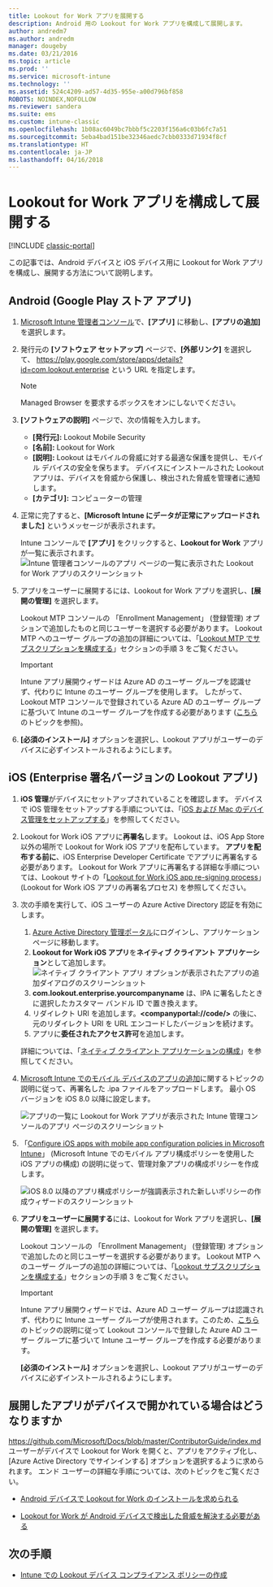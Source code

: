 ```yaml
---
title: Lookout for Work アプリを展開する
description: Android 用の Lookout for Work アプリを構成して展開します。
author: andredm7
ms.author: andredm
manager: dougeby
ms.date: 03/21/2016
ms.topic: article
ms.prod: ''
ms.service: microsoft-intune
ms.technology: ''
ms.assetid: 524c4209-ad57-4d35-955e-a00d796bf858
ROBOTS: NOINDEX,NOFOLLOW
ms.reviewer: sandera
ms.suite: ems
ms.custom: intune-classic
ms.openlocfilehash: 1b08ac6049bc7bbbf5c2203f156a6c03b6fc7a51
ms.sourcegitcommit: 5eba4bad151be32346aedc7cbb0333d71934f8cf
ms.translationtype: HT
ms.contentlocale: ja-JP
ms.lasthandoff: 04/16/2018
---
```

# <a name="configure-and-deploy-lookout-for-work-app"></a>Lookout for Work アプリを構成して展開する

[!INCLUDE [classic-portal](../includes/classic-portal.md)]

この記事では、Android デバイスと iOS デバイス用に Lookout for Work アプリを構成し、展開する方法について説明します。

## <a name="android-google-play-store-app"></a>Android (Google Play ストア アプリ)

1. [Microsoft Intune 管理者コンソール](https://manage.microsoft.com)で、**[アプリ]** に移動し、**[アプリの追加]** を選択します。
2. 発行元の **[ソフトウェア セットアップ]** ページで、**[外部リンク]** を選択して、 https://play.google.com/store/apps/details?id=com.lookout.enterprise という URL を指定します。
   >[!NOTE]
   >Managed Browser を要求するボックスをオンにしないでください。

3. **[ソフトウェアの説明]** ページで、次の情報を入力します。
   * **[発行元]:** Lookout Mobile Security
   * **[名前]:**   Lookout for Work
   * **[説明]:**  Lookout はモバイルの脅威に対する最適な保護を提供し、モバイル デバイスの安全を保ちます。 デバイスにインストールされた Lookout アプリは、デバイスを脅威から保護し、検出された脅威を管理者に通知します。
   * **[カテゴリ]:** コンピューターの管理

4. 正常に完了すると、**[Microsoft Intune にデータが正常にアップロードされました]** というメッセージが表示されます。

   Intune コンソールで **[アプリ]** をクリックすると、**Lookout for Work** アプリが一覧に表示されます。![Intune 管理者コンソールのアプリ ページの一覧に表示された Lookout for Work アプリのスクリーンショット](../media/mtp/lookout-app-listed-intune-console.png)

5. アプリをユーザーに展開するには、Lookout for Work アプリを選択し、**[展開の管理]** を選択します。

   Lookout MTP コンソールの 「Enrollment Management」 (登録管理) オプションで追加したものと同じユーザーを選択する必要があります。  Lookout MTP へのユーザー グループの追加の詳細については、「[Lookout MTP でサブスクリプションを構成する](configure-deploy-lookout-for-work-app.md)」セクションの手順 3 をご覧ください。

   >[!IMPORTANT]
   > Intune アプリ展開ウィザードは Azure AD のユーザー グループを認識せず、代わりに Intune のユーザー グループを使用します。 したがって、Lookout MTP コンソールで登録されている Azure AD のユーザー グループに基づいて Intune のユーザー グループを作成する必要があります ([こちら](plan-your-user-and-device-groups.md)のトピックを参照)。

6. **[必須のインストール]** オプションを選択し、Lookout アプリがユーザーのデバイスに必ずインストールされるようにします。

## <a name="ios-enterprise-signed-version-of-lookout-app"></a>iOS (Enterprise 署名バージョンの Lookout アプリ)

1. **iOS 管理**がデバイスにセットアップされていることを確認します。 デバイスで iOS 管理をセットアップする手順については、「[iOS および Mac のデバイス管理をセットアップする](set-up-ios-and-mac-management-with-microsoft-intune.md)」を参照してください。

2. Lookout for Work iOS アプリに**再署名**します。 Lookout は、iOS App Store 以外の場所で Lookout for Work iOS アプリを配布しています。 **アプリを配布する前に**、iOS Enterprise Developer Certificate でアプリに再署名する必要があります。 Lookout for Work アプリに再署名する詳細な手順については、Lookout サイトの「[Lookout for Work iOS app re-signing process](https://personal.support.lookout.com/hc/articles/114094038714)」(Lookout for Work iOS アプリの再署名プロセス) を参照してください。

3. 次の手順を実行して、iOS ユーザーの Azure Active Directory 認証を有効にします。
   1.  [Azure Active Directory 管理ポータル](https://manage.windowsazure.com)にログインし、アプリケーション ページに移動します。
   2.  **Lookout for Work iOS アプリ**を**ネイティブ クライアント アプリケーション**として追加します。
   ![ネイティブ クライアント アプリ オプションが表示されたアプリの追加ダイアログのスクリーンショット](../media/mtp/aad-add-app.png)
   3. **com.lookout.enterprise.yourcompanyname** は、IPA に署名したときに選択したカスタマー バンドル ID で置き換えます。
   4.  リダイレクト URI を追加します。**&lt;companyportal://code/>** の後に、元のリダイレクト URI を URL エンコードしたバージョンを続けます。
   5.  アプリに**委任されたアクセス許可**を追加します。

   詳細については、「[ネイティブ クライアント アプリケーションの構成](https://azure.microsoft.com/documentation/articles/app-service-mobile-how-to-configure-active-directory-authentication/#optional-configure-a-native-client-application)」を参照してください。

4. [Microsoft Intune でのモバイル デバイスのアプリの追加](/intune-classic/deploy-use/add-apps-for-mobile-devices-in-microsoft-intune)に関するトピックの説明に従って、再署名した .ipa ファイルをアップロードします。 最小 OS バージョンを iOS 8.0 以降に設定します。

   ![アプリの一覧に Lookout for Work アプリが表示された Intune 管理コンソールのアプリ ページのスクリーンショット](../media/mtp/ios-app-uploaded-intune.png)

5. 「[Configure iOS apps with mobile app configuration policies in Microsoft Intune](/intune-classic/deploy-use/configure-ios-apps-with-mobile-app-configuration-policies-in-microsoft-intune)」 (Microsoft Intune でのモバイル アプリ構成ポリシーを使用した iOS アプリの構成) の説明に従って、管理対象アプリの構成ポリシーを作成します。

   ![iOS 8.0 以降のアプリ構成ポリシーが強調表示された新しいポリシーの作成ウィザードのスクリーンショット](../media/mtp/ios-app-config.png)

6. **アプリをユーザーに展開する**には、Lookout for Work アプリを選択し、**[展開の管理]** を選択します。

   Lookout コンソールの 「Enrollment Management」 (登録管理) オプションで追加したのと同じユーザーを選択する必要があります。  Lookout MTP へのユーザー グループの追加の詳細については、「[Lookout サブスクリプションを構成する](https://docs.microsoft.com/sccm/protect/deploy-use/configure-and-deploy-lookout-for-work-apps)」セクションの手順 3 をご覧ください。

   >[!IMPORTANT]
   > Intune アプリ展開ウィザードでは、Azure AD ユーザー グループは認識されず、代わりに Intune ユーザー グループが使用されます。このため、[こちら](plan-your-user-and-device-groups.md)のトピックの説明に従って Lookout コンソールで登録した Azure AD ユーザー グループに基づいて Intune ユーザー グループを作成する必要があります。

   **[必須のインストール]** オプションを選択し、Lookout アプリがユーザーのデバイスに必ずインストールされるようにします。

## <a name="what-happens-when-the-deployed-app-is-opened-on-the-device"></a>展開したアプリがデバイスで開かれている場合はどうなりますか
https://github.com/Microsoft/Docs/blob/master/ContributorGuide/index.md ユーザーがデバイスで Lookout for Work を開くと、アプリをアクティブ化し、[Azure Active Directory でサインインする] オプションを選択するように求められます。 エンド ユーザーの詳細な手順については、次のトピックをご覧ください。

* [Android デバイスで Lookout for Work のインストールを求められる](https://docs.microsoft.com/intune-user-help/you-are-prompted-to-install-lookout-for-work-android)

* [Lookout for Work が Android デバイスで検出した脅威を解決する必要がある](https://docs.microsoft.com/intune-user-help/you-need-to-resolve-a-threat-found-by-lookout-for-work-android)

## <a name="next-steps"></a>次の手順
* [Intune での Lookout デバイス コンプライアンス ポリシーの作成](https://docs.microsoft.com/sccm/protect/deploy-use/enable-device-threat-protection-rule-compliance-policy)
